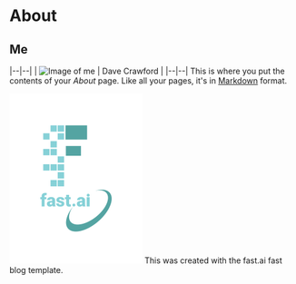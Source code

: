 # About

## Me
|--|--|
| ![Image of me](https://avatars1.githubusercontent.com/u/38766170?s=460&u=41cc24dc9fb320c3ec1acf0bff54b8c80c6b06c4&v=4) | Dave Crawford |
|--|--|
This is where you put the contents of your *About* page. Like all your pages, it's in [Markdown](https://guides.github.com/features/mastering-markdown/) format.

![Image of fast.ai logo](images/logo.png)
This was created with the fast.ai fast blog template.
